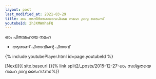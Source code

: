```yaml
---
layout: post
last_modified_at: 2021-03-29
title: ഓം അനിർദേശയാവപ്ക്ഷേ നമഹ ൧൦൮ ടൈംസ്
youtubeId: 2hJXMWmhaFQ
---
```

 
 
 ഓം പിതാമഹായ നമഹ 
 
 -  ആരാണ് പിതാവിന്റെ പിതാവ് 
 
  
 
  
 
 
 
 
 
 


{% include youtubePlayer.html id=page.youtubeId %}
 
[Next]({{ site.baseurl }}{% link  split2/_posts/2015-12-27-ഓം സദ്‌ഭൂതയെ നമഹ ൧൦൮ ടൈംസ്.md%})
 
